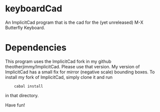 # keyboardCad

An ImplicitCad program that is the cad for the (yet unreleased) M-X Butterfly Keyboard.

# Dependencies

This program uses the ImplicitCad fork in my github theotherjimmy/ImplicitCad.
Please use that version.
My version of ImplicitCad has a small fix for mirror (negative scale) bounding boxes.
To install my fork of ImplicitCad, simply clone it and run 
```
    cabal install
```
in that directory.

Have fun!

